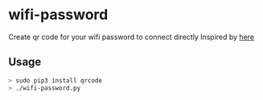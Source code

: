 # wifi-password

Create qr code for your wifi password to connect directly 
Inspired by [here](https://github.com/zxing/zxing/wiki/Barcode-Contents#wi-fi-network-config-android-ios-11)

## Usage 
```bash
> sudo pip3 install qrcode 
> ./wifi-password.py 
```

